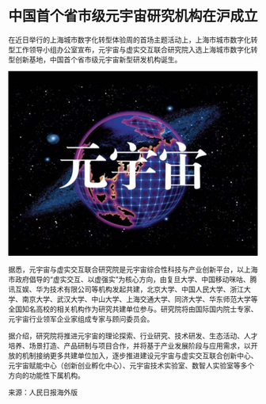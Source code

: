 # 中国首个省市级元宇宙研究机构在沪成立


在近日举行的上海城市数字化转型体验周的首场主题活动上，上海市城市数字化转型工作领导小组办公室宣布，元宇宙与虚实交互联合研究院入选上海城市数字化转型创新基地，中国首个省市级元宇宙新型研发机构诞生。

![配图](be411a52520d8c028b6ecdd0506dec53.jpeg)

据悉，元宇宙与虚实交互联合研究院是元宇宙综合性科技与产业创新平台，以上海市政府倡导的“虚实交互、以虚强实”为核心方向，由复旦大学、中国移动咪咕、腾讯互娱、华为技术有限公司等机构发起共建，北京大学、中国人民大学、浙江大学、南京大学、武汉大学、中山大学、上海交通大学、同济大学、华东师范大学等全国知名高校的相关机构作为研究共建单位参与。研究院将由国际国内院士专家、元宇宙行业领军企业家组成专家与顾问委员会。

据介绍，研究院将推进元宇宙的理论探索、行业研究、技术研发、生态活动、人才培养、场景打造、产品研制与项目合作，并将基于产业发展阶段与应用需求，以开放的机制接纳更多共建单位加入，逐步推进建设元宇宙与虚实交互联合创新中心、元宇宙赋能中心（创新创业孵化中心）、元宇宙技术实验室、数智人实验室等多个方向的功能性下属机构。

来源：人民日报海外版

